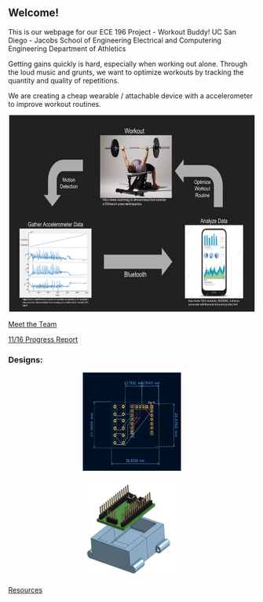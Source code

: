 ## Welcome!

This is our webpage for our ECE 196 Project - Workout Buddy!
UC San Diego - Jacobs School of Engineering
Electrical and Computering Engineering
Department of Athletics

Getting gains quickly is hard, especially when working out alone. Through the loud music and grunts, we want to optimize workouts by tracking the quantity and quality of repetitions.

We are creating a cheap wearable / attachable device with a accelerometer to improve workout routines. 

<p align="center">
<img src="website/site_resources/FlowChart.png" width="500" height="400"/>
</p>

[Meet the Team](website/AboutTeam.md)

[11/16 Progress Report](website/11_16_Progress_Report.md)

### Designs:

<p align="center">
<img src="website/site_resources/PCB_Design.png" width="200" height="200"/>
</p>
<p align="center">
<img src= "website/site_resources/CAD.png" width="200" height="200"/>
</p>


[Resources](website/resources.md)
